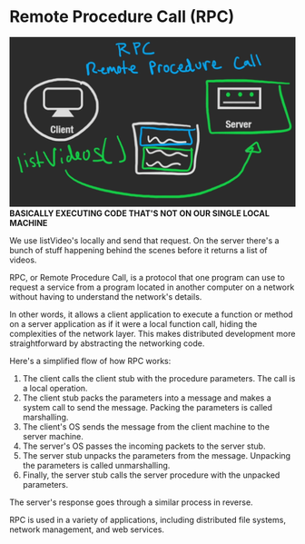 # Remote Procedure Call (RPC)

![](assets/afca6ec826a2fd371be2043356118810.png)
**BASICALLY EXECUTING CODE THAT'S NOT ON OUR SINGLE LOCAL MACHINE**

We use listVideo's locally and send that request. On the server there's a bunch of stuff happening behind the scenes before it returns a list of videos.

RPC, or Remote Procedure Call, is a protocol that one program can use to request a service from a program located in another computer on a network without having to understand the network's details. 

In other words, it allows a client application to execute a function or method on a server application as if it were a local function call, hiding the complexities of the network layer. This makes distributed development more straightforward by abstracting the networking code.

Here's a simplified flow of how RPC works:

1. The client calls the client stub with the procedure parameters. The call is a local operation.
2. The client stub packs the parameters into a message and makes a system call to send the message. Packing the parameters is called marshalling.
3. The client's OS sends the message from the client machine to the server machine.
4. The server's OS passes the incoming packets to the server stub.
5. The server stub unpacks the parameters from the message. Unpacking the parameters is called unmarshalling.
6. Finally, the server stub calls the server procedure with the unpacked parameters.

The server's response goes through a similar process in reverse.

RPC is used in a variety of applications, including distributed file systems, network management, and web services.